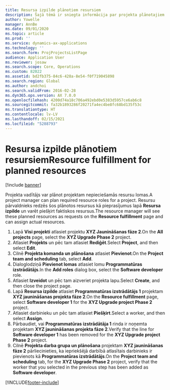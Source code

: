 ```yaml
---
title: Resursa izpilde plānotiem resursiem
description: Šajā tēmā ir sniegta informācija par projekta plānotajiem resursiem.
author: Yowelle
manager: AnnBe
ms.date: 09/01/2020
ms.topic: article
ms.prod: ''
ms.service: dynamics-ax-applications
ms.technology: ''
ms.search.form: ProjProjectsListPage
audience: Application User
ms.reviewer: josaw
ms.search.scope: Core, Operations
ms.custom: 82022
ms.assetid: bd2fb375-84c6-428a-8e54-f0f719045898
ms.search.region: Global
ms.author: andchoi
ms.search.validFrom: 2016-02-28
ms.dyn365.ops.version: AX 7.0.0
ms.openlocfilehash: 4200d74a18c706a492ebd0e5383d5957ce6ab6c8
ms.sourcegitcommit: fa32b1893286f20271fa4ec4be8fc68bd135f53c
ms.translationtype: HT
ms.contentlocale: lv-LV
ms.lasthandoff: 02/15/2021
ms.locfileid: "5288793"
---
```

# <a name="resource-fulfillment-for-planned-resources"></a><span data-ttu-id="3ca28-103">Resursa izpilde plānotiem resursiem</span><span class="sxs-lookup"><span data-stu-id="3ca28-103">Resource fulfillment for planned resources</span></span>

[!include [banner](../includes/banner.md)]

<span data-ttu-id="3ca28-104">Projekta vadītājs var plānot projektam nepieciešamās resursu lomas.</span><span class="sxs-lookup"><span data-stu-id="3ca28-104">A project manager can plan required resource roles for a project.</span></span> <span data-ttu-id="3ca28-105">Resursu pārvaldnieks redzēs šos plānotos resursus kā pieprasījumus lapā **Resursa izpilde** un varēt piešķirt faktiskos resursus.</span><span class="sxs-lookup"><span data-stu-id="3ca28-105">The resource manager will see these planned resources as requests on the **Resource fulfillment** page and can assign actual resources.</span></span>

1. <span data-ttu-id="3ca28-106">Lapā **Visi projekti** atlasiet projektu **XYZ Jaunināšanas fāze 2**.</span><span class="sxs-lookup"><span data-stu-id="3ca28-106">On the **All projects** page, select the **XYZ Upgrade Phase 2** project.</span></span>
2. <span data-ttu-id="3ca28-107">Atlasiet **Projekts** un pēc tam atlasiet **Rediģēt**.</span><span class="sxs-lookup"><span data-stu-id="3ca28-107">Select **Project**, and then select **Edit**.</span></span>
3. <span data-ttu-id="3ca28-108">Cilnē **Projekta komanda un plānošana** atlasiet **Pievienot**.</span><span class="sxs-lookup"><span data-stu-id="3ca28-108">On the **Project team and scheduling** tab, select **Add**.</span></span>
4. <span data-ttu-id="3ca28-109">Dialoglodziņā **Pievienot lomas** atlasiet lomu **Programmatūras izstrādātājs**.</span><span class="sxs-lookup"><span data-stu-id="3ca28-109">In the **Add roles** dialog box, select the **Software developer** role.</span></span>
5. <span data-ttu-id="3ca28-110">Atlasiet **Izveidot** un pēc tam aizveriet projekta lapu.</span><span class="sxs-lookup"><span data-stu-id="3ca28-110">Select **Create**, and then close the project page.</span></span>
6. <span data-ttu-id="3ca28-111">Lapā **Resursa izpilde** atlasiet **Programmatūras izstrādātājs 1** projektam **XYZ jaunināšanas projekta fāze 2**.</span><span class="sxs-lookup"><span data-stu-id="3ca28-111">On the **Resource fulfillment** page, select **Software developer 1** for the **XYZ Upgrade project Phase 2** project.</span></span>
7. <span data-ttu-id="3ca28-112">Atlasiet darbinieku un pēc tam atlasiet **Piešķirt**.</span><span class="sxs-lookup"><span data-stu-id="3ca28-112">Select a worker, and then select **Assign**.</span></span>
8. <span data-ttu-id="3ca28-113">Pārbaudiet, vai **Programmatūras izstrādātāja 1** rinda ir noņemta projektam **XYZ jaunināšanas projekta fāze 2**.</span><span class="sxs-lookup"><span data-stu-id="3ca28-113">Verify that the line for **Software developer 1** has been removed for the **XYZ Upgrade project Phase 2** project.</span></span>
9. <span data-ttu-id="3ca28-114">Cilnē **Projekta darba grupa un plānošana** projektam **XYZ jaunināšanas fāze 2** pārliecinieties, ka iepriekšējā darbībā atlasītais darbinieks ir pievienots kā **Programmatūras izstrādātājs**.</span><span class="sxs-lookup"><span data-stu-id="3ca28-114">On the **Project team and scheduling** tab, for the **XYZ Upgrade Phase 2** project, verify that the worker that you selected in the previous step has been added as **Software developer**.</span></span>


[!INCLUDE[footer-include](../includes/footer-banner.md)]